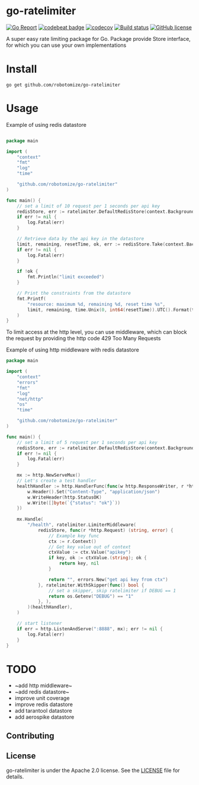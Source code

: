 # go-ratelimiter

[![Go Report](https://goreportcard.com/badge/github.com/robotomize/go-ratelimiter)](https://goreportcard.com/report/github.com/robotomize/gokuu)
[![codebeat badge](https://codebeat.co/badges/a4a12b24-98e6-4627-b01c-8b124561f2e1)](https://codebeat.co/projects/github-com-robotomize-go-ratelimiter-main)
[![codecov](https://codecov.io/gh/robotomize/go-ratelimiter/branch/main/graph/badge.svg)](https://codecov.io/gh/robotomize/go-ratelimiter)
[![Build status](https://github.com/robotomize/go-ratelimiter/actions/workflows/go.yml/badge.svg)](https://github.com/robotomize/go-ratelimiter/actions)
[![GitHub license](https://img.shields.io/github/license/robotomize/go-ratelimiter.svg)](https://github.com/robotomize/go-ratelimiter/blob/master/LICENSE)

A super easy rate limiting package for Go. Package provide Store interface, for which you can use your own
implementations

# Install

```shell
go get github.com/robotomize/go-ratelimiter
```

# Usage

Example of using redis datastore

```go

package main

import (
	"context"
	"fmt"
	"log"
	"time"

	"github.com/robotomize/go-ratelimiter"
)

func main() {
	// set a limit of 10 request per 1 seconds per api key
	redisStore, err := ratelimiter.DefaultRedisStore(context.Background(), ":6379", 1*time.Second, 10)
	if err != nil {
		log.Fatal(err)
	}

	// Retrieve data by the api key in the datastore
	limit, remaining, resetTime, ok, err := redisStore.Take(context.Background(), "apikey-1")
	if err != nil {
		log.Fatal(err)
	}

	if !ok {
		fmt.Println("limit exceeded")
	}

	// Print the constraints from the datastore
	fmt.Printf(
		"resource: maximum %d, remaining %d, reset time %s",
		limit, remaining, time.Unix(0, int64(resetTime)).UTC().Format(time.RFC1123),
	)
}

```

To limit access at the http level, you can use middleware, which can block the request by providing the http code 429
Too Many Requests

Example of using http middleware with redis datastore

```go
package main

import (
	"context"
	"errors"
	"fmt"
	"log"
	"net/http"
	"os"
	"time"

	"github.com/robotomize/go-ratelimiter"
)

func main() {
	// set a limit of 5 request per 1 seconds per api key
	redisStore, err := ratelimiter.DefaultRedisStore(context.Background(), ":6379", 1*time.Second, 5)
	if err != nil {
		log.Fatal(err)
	}

	mx := http.NewServeMux()
	// Let's create a test handler
	healthHandler := http.HandlerFunc(func(w http.ResponseWriter, r *http.Request) {
		w.Header().Set("Content-Type", "application/json")
		w.WriteHeader(http.StatusOK)
		w.Write([]byte(`{"status": "ok"}`))
	})
    
	mx.Handle(
		"/health", ratelimiter.LimiterMiddleware(
			redisStore, func(r *http.Request) (string, error) {
				// Example key func
				ctx := r.Context()
				// Get key value out of context
				ctxValue := ctx.Value("apikey")
				if key, ok := ctxValue.(string); ok {
					return key, nil
				}

				return "", errors.New("get api key from ctx")
			}, ratelimiter.WithSkipper(func() bool {
				// set a skipper, skip ratelimiter if DEBUG == 1
				return os.Getenv("DEBUG") == "1" 
			}, ),
		)(healthHandler),
	)

	// start listener
	if err = http.ListenAndServe(":8888", mx); err != nil {
		log.Fatal(err)
	}
}
```

# TODO

* ~add http middleware~
* ~add redis datastore~
* improve unit coverage
* improve redis datastore
* add tarantool datastore
* add aerospike datastore

## Contributing


## License

go-ratelimiter is under the Apache 2.0 license. See the [LICENSE](LICENSE) file for details.
